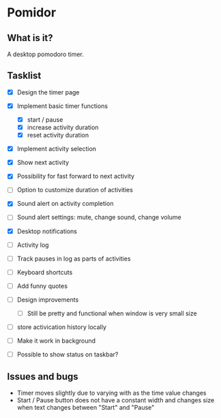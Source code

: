 # Pomidor

## What is it?

A desktop pomodoro timer.

## Tasklist

- [x] Design the timer page
- [x] Implement basic timer functions
    - [x] start / pause
    - [x] increase activity duration 
    - [x] reset activity duration 
- [x] Implement activity selection
- [x] Show next activity
- [x] Possibility for fast forward to next activity
- [ ] Option to customize duration of activities
- [x] Sound alert on activity completion
- [ ] Sound alert settings: mute, change sound, change volume
- [x] Desktop notifications
- [ ] Activity log
- [ ] Track pauses in log as parts of activities
- [ ] Keyboard shortcuts
- [ ] Add funny quotes
- [ ] Design improvements
    - [ ] Still be pretty and functional when window is very small size
- [ ] store activication history locally
- [ ] Make it work in background
- [ ] Possible to show status on taskbar?


## Issues and bugs

- Timer moves slightly due to varying with as the time value changes
- Start / Pause button does not have a constant width and changes size when text changes between "Start" and "Pause"

